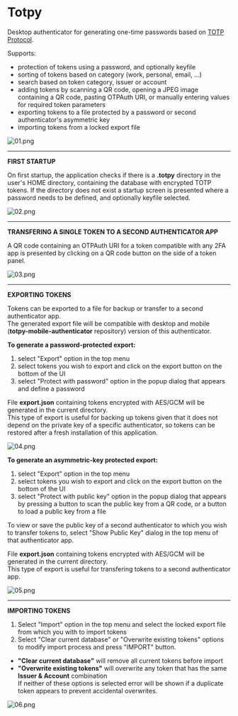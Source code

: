 Totpy
=====
Desktop authenticator for generating one-time passwords based on [TOTP Protocol](https://www.rfc-editor.org/rfc/pdfrfc/rfc6238.txt.pdf).

Supports:

- protection of tokens using a password, and optionally keyfile
- sorting of tokens based on category (work, personal, email, ...)
- search based on token category, issuer or account
- adding tokens by scanning a QR code, opening a JPEG image containing a QR code, pasting OTPAuth URI, or manually entering values for required token parameters
- exporting tokens to a file protected by a password or second authenticator's asymmetric key
- importing tokens from a locked export file

![01.png](doc/img/01.png?raw=true)

---

**FIRST STARTUP**

On first startup, the application checks if there is a **.totpy** directory in the user's HOME directory, containing the database with encrypted TOTP tokens.
If the directory does not exist a startup screen is presented where a password needs to be defined, and optionally keyfile selected.

![02.png](doc/img/02.png?raw=true) 

---

**TRANSFERING A SINGLE TOKEN TO A SECOND AUTHENTICATOR APP**

A QR code containing an OTPAuth URI for a token compatible with any 2FA app is presented by clicking on a QR code button on the side of a token panel.

![03.png](doc/img/03.png?raw=true)

---

**EXPORTING TOKENS**

Tokens can be exported to a file for backup or transfer to a second authenticator app.  
The generated export file will be compatible with desktop and mobile (**totpy-mobile-authenticator** repository) version of this authenticator.

**To generate a password-protected export:**

1. select "Export" option in the top menu
2. select tokens you wish to export and click on the export button on the bottom of the UI
3. select "Protect with password" option in the popup dialog that appears and define a password

File **export.json** containing tokens encrypted with AES/GCM will be generated in the current directory.  
This type of export is useful for backing up tokens given that it does not depend on the private key of a specific authenticator, so tokens can be restored after a fresh installation of this application.

![04.png](doc/img/04.png?raw=true)

**To generate an asymmetric-key protected export:**

1. select "Export" option in the top menu
2. select tokens you wish to export and click on the export button on the bottom of the UI
3. select "Protect with public key" option in the popup dialog that appears by pressing a button to scan the public key from a QR code, or a button to load a public key from a file

To view or save the public key of a second authenticator to which you wish to transfer tokens to, select "Show Public Key" dialog in the top menu of that authenticator app.

File **export.json** containing tokens encrypted with AES/GCM will be generated in the current directory.  
This type of export is useful for transfering tokens to a second authenticator app.

![05.png](doc/img/05.png?raw=true)

---

**IMPORTING TOKENS**
  
1. Select "Import" option in the top menu and select the locked export file from which you with to import tokens
2. Select "Clear current database" or "Overwrite existing tokens" options to modify import process and press "IMPORT" button.

- **"Clear current database"** will remove all current tokens before import
- **"Overwrite existing tokens"** will overwrite any token that has the same **Issuer & Account** combination  
If neither of these options is selected error will be shown if a duplicate token appears to prevent accidental overwrites.

![06.png](doc/img/06.png?raw=true)
